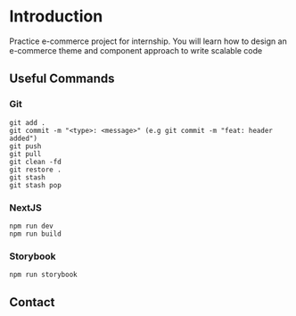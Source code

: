 # Introduction

Practice e-commerce project for internship. You will learn how to design an e-commerce theme and component approach to write scalable code

## Useful Commands

### Git

    git add .
    git commit -m "<type>: <message>" (e.g git commit -m "feat: header added")
    git push
    git pull
    git clean -fd
    git restore .
    git stash
    git stash pop

### NextJS

    npm run dev
    npm run build

### Storybook

    npm run storybook

## Contact
